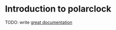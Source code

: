 # Introduction to polarclock

TODO: write [great documentation](http://jacobian.org/writing/great-documentation/what-to-write/)
